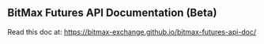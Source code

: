 BitMax Futures API Documentation (Beta)
-----------------------------

Read this doc at: https://bitmax-exchange.github.io/bitmax-futures-api-doc/


